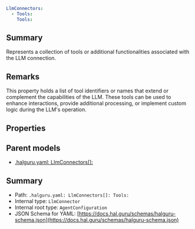 <!--
title: Tools
version: 1.39.0
generated: true
date: 2025-04-24
node: This file is generated by the command-line program: `halguru manual -c -m`
-->


```yaml
LlmConnectors:
  - Tools:
    Tools:
```

## Summary

Represents a collection of tools or additional functionalities associated with the LLM connection.

## Remarks

This property holds a list of tool identifiers or names that extend or complement the capabilities of the LLM. These tools can be used to enhance interactions, provide additional processing, or implement custom logic during the LLM's operation.

## Properties


## Parent models

* [.halguru.yaml: LlmConnectors[]:]((halguru)-llmconnectors-list.md)
## Summary

* Path: `.halguru.yaml: LlmConnectors[]: Tools:`
* Internal type: `LlmConnector`
* Internal root type: `AgentConfiguration`
* JSON Schema for YAML: [https://docs.hal.guru/schemas/halguru-schema.json](https://docs.hal.guru/schemas/halguru-schema.json)
